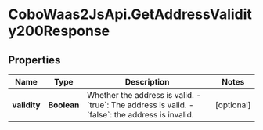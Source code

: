 # CoboWaas2JsApi.GetAddressValidity200Response

## Properties

Name | Type | Description | Notes
------------ | ------------- | ------------- | -------------
**validity** | **Boolean** | Whether the address is valid. - &#x60;true&#x60;: The address is valid. - &#x60;false&#x60;: the address is invalid.  | [optional] 


